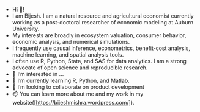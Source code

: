 - Hi 👋! 
- I am Bijesh. I am a natural resource and agricultural economist currently working as a post-doctoral researcher of economic modeling at Auburn University. 
- My interests are broadly in ecosystem valuation, consumer behavior, economic analysis, and numerical simulations. 
- I frequently use causal inference, econometrics, benefit-cost analysis, machine learning, and spatial analysis tools. 
- I often use R, Python, Stata, and SAS for data analytics. I am a strong advocate of open science and reproducible research.
- 👀 I’m interested in ...
- 🌱 I’m currently learning R, Python, and Matlab.
- 💞️ I’m looking to collaborate on product development
- 📫 You can learn more about me and my work in my website([https://bijeshmishra.wordpress.com/]).


<!---
biju9bjs/biju9bjs is a ✨ special ✨ repository because its `README.md` (this file) appears on your GitHub profile.
You can click the Preview link to take a look at your changes.
--->
